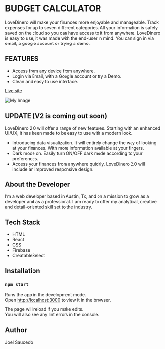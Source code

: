 # BUDGET CALCULATOR 

LoveDinero will make your finances more enjoyable and manageable. Track expenses for up to seven different categories. All your information is safely saved on the cloud so you can have access to it from anywhere. 
LoveDinero is easy to use, it was made with the end-user in mind. You can sign in via email, a google account or trying a demo. 

## FEATURES

- Access from any device from anywhere. 
- Login via Email, with a Google account or try a Demo.  
- Clean and easy to use interface. 

[Live site](https://joelcmk.github.io/budget-calculator)

![My Image](https://github.com/joelcmk/joelsaucedo.com/blob/main/src/Images/budget.png)

## UPDATE (V2 is coming out soon) 

LoveDinero 2.0 will offer a range of new features. Starting with an enhanced UI/UX, it has been made to be easy to use with a modern look. 
- Introducing data visualization. It will entirely change the way of looking at your finances. With more information available at your fingers. 
- Dark mode on. Easily turn ON/OFF dark mode according to your preferences. 
- Access your finances from anywhere quickly. LoveDinero 2.0 will include an improved responsive design. 

## About the Developer
I’m a web developer based in Austin, Tx, and on a mission to grow as a developer and as a professional. I am ready to offer my analytical, creative and detail-oriented skill set to the industry.

## Tech Stack

- HTML
- React
- CSS
- Firebase
- CreatableSelect


## Installation

### `npm start`

Runs the app in the development mode.\
Open [http://localhost:3000](http://localhost:3000) to view it in the browser.

The page will reload if you make edits.\
You will also see any lint errors in the console.

## Author
Joel Saucedo
